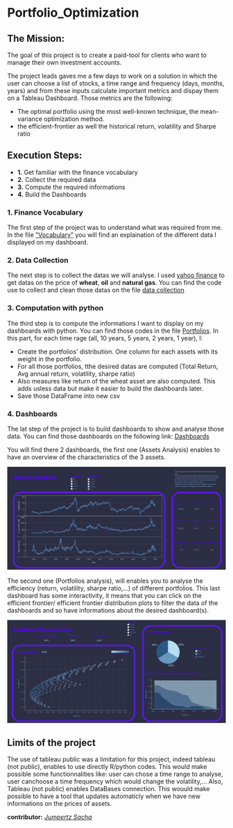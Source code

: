 # Portfolio_Optimization

## The Mission:

The goal of this project is to create a paid-tool for clients who want to manage their own investment accounts.

The project leads gaves me a few days to work on a solution in which the user can choose a list of stocks, a time range and frequency (days, months, years) and from these inputs calculate important metrics and dispay them on a Tableau Dashboard. Those metrics are the following:

* The optimal portfolio using the most well-known technique, the mean-variance optimization method.
* the efficient-frontier as well the historical return, volatility and Sharpe ratio

## Execution Steps:

* __1.__ Get familiar with the finance vocabulary
* __2.__ Collect the required data
* __3.__ Compute the required informations
* __4.__ Build the Dashboards

### 1. Finance Vocabulary
 The first step of the project was to understand what was required from me. In the file ["Vocabulary"](Vocabulary.ipynb) you will find an explaination of the different data I displayed on my dashboard.

### 2. Data Collection
The next step is to collect the datas we will analyse. I used [yahoo finance](https://pypi.org/project/yfinance/) to get datas on the price of __wheat__, __oil__ and __natural gas__. You can find the code use to collect and clean those datas on the file [data collection](./Data/data_collection.ipynb)

### 3. Computation with python
The third step is to compute the informations I want to display on my dashboards with python. You can find those codes in the file [Portfolios](./Data/Portfolios.ipynb). In this part, for each time rage (all, 10 years, 5 years, 2 years, 1 year), I:
* Create the portfolios' distribution. One column for each assets with its weight in the portfolio.
* For all those portfolios, tthe desired datas are computed (Total Return, Avg annual return, volatility, sharpe ratio)
* Also measures like return of the wheat asset are also computed. This adds usless data but make it easier to build the dashboards later.
* Save those DataFrame into new csv

### 4. Dashboards
The lat step of the project is to build dashboards to show and analyse those data. You can find those dashboards on the following link: [Dashboards](https://public.tableau.com/views/Portfolio_optimization/Story1?:language=fr-FR&publish=yes&:display_count=n&:origin=viz_share_link) 

You will find there 2 dashboards, the first one (Assets Analysis) enables to have an overview of the characteristics of the 3 assets. 

<img title="dashboard 1" alt="dashboard 1" src="./Images/dash_1.png" width="1000">

The second one (Portfolios analysis), will enables you to analyse the efficiency (return, volatility, sharpe ratio,...) of different portfolios. This last dashboard has some interactivity, it means that you can click on the efficient frontier/ efficient frontier distribution plots to filter the data of the dashboards and so have informations about the desired dashboard(s).

<img title="dashboard 2" alt="dashboard 2" src="./Images/dash2.png" width="1000">


## Limits of the project
The use of tableau public was a limitation for this project, indeed tableau (not public), enables to use directly R/python codes. This would make possible some functionnalities like: user can chose a time range to analyse, user canchoose a time frequency which would change the volatility,...
Also, Tableau (not public) enables DataBases connection. This wouuld make possible to have a tool that updates automaticly when we have new informations on the prices of assets.


__contributor:__ _[Jumpertz Sacha](www.linkedin.com/in/jumpertz-sacha)_
